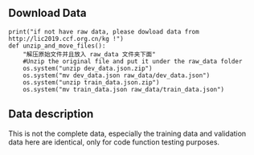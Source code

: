 
## Download Data
```
print("if not have raw data, please dowload data from http://lic2019.ccf.org.cn/kg !")
def unzip_and_move_files():
    "解压原始文件并且放入 raw_data 文件夹下面"
	#Unzip the original file and put it under the raw_data folder
    os.system("unzip dev_data.json.zip")
    os.system("mv dev_data.json raw_data/dev_data.json")
    os.system("unzip train_data.json.zip")
    os.system("mv train_data.json raw_data/train_data.json")
```

## Data description
This is not the complete data, especially the training data and validation data here are identical, only for code function testing purposes.
